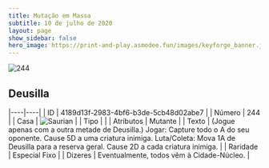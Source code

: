 ```yaml
---
title: Mutação em Massa
subtitle: 10 de julho de 2020
layout: page
show_sidebar: false
hero_image: https://print-and-play.asmodee.fun/images/keyforge_banner.jpg
---
```


![244](https://cdn.keyforgegame.com/media/card_front/pt/479_244_X34PFVJH8M6_pt.png)

## Deusilla

|----|----|
| ID | 4189d13f-2983-4bf6-b3de-5cb48d02abe7 |
| Número | 244 |
| Casa | ![Saurian](https://archonarcana.com/images/thumb/9/9e/Saurian_P.png/22px-Saurian_P.png "Sauro") |
| Tipo |  |
| Atributos | Mutante |
| Texto | (Jogue apenas com a outra metade de Deusilla.) Jogar: Capture todo o A do seu oponente. Cause 5D  a uma criatura inimiga.  Luta/Coleta: Mova 1A de Deusilla para a reserva geral. Cause 2D a cada criatura inimiga. |
| Raridade | Especial Fixo |
| Dizeres | Eventualmente, todos vêm à Cidade-Núcleo. |
